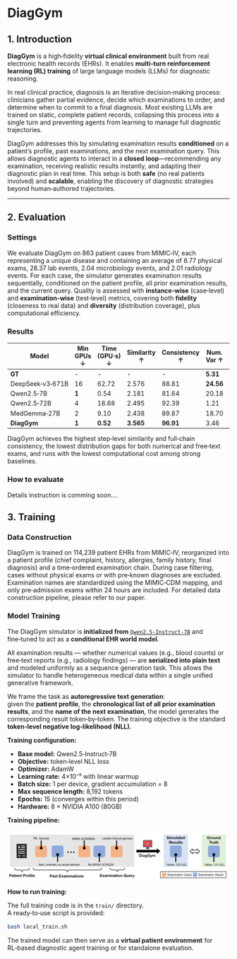 # DiagGym

## 1. Introduction

**DiagGym** is a high‑fidelity **virtual clinical environment** built from real electronic health records (EHRs). It enables **multi‑turn reinforcement learning (RL) training** of large language models (LLMs) for diagnostic reasoning.

In real clinical practice, diagnosis is an iterative decision‑making process: clinicians gather partial evidence, decide which examinations to order, and determine when to commit to a final diagnosis. Most existing LLMs are trained on static, complete patient records, collapsing this process into a single turn and preventing agents from learning to manage full diagnostic trajectories.

DiagGym addresses this by simulating examination results **conditioned** on a patient’s profile, past examinations, and the next examination query. This allows diagnostic agents to interact in a **closed loop**—recommending any examination, receiving realistic results instantly, and adapting their diagnostic plan in real time. This setup is both **safe** (no real patients involved) and **scalable**, enabling the discovery of diagnostic strategies beyond human‑authored trajectories.

---

## 2. Evaluation

### Settings
We evaluate DiagGym on 863 patient cases from MIMIC‑IV, each representing a unique disease and containing an average of 8.77 physical exams, 28.37 lab events, 2.04 microbiology events, and 2.01 radiology events. For each case, the simulator generates examination results sequentially, conditioned on the patient profile, all prior examination results, and the current query. Quality is assessed with **instance‑wise** (case‑level) and **examination‑wise** (test‑level) metrics, covering both **fidelity** (closeness to real data) and **diversity** (distribution coverage), plus computational efficiency.


### Results

| Model              | Min GPUs ↓ | Time (GPU·s) ↓ | Similarity ↑ | Consistency ↑ | Num. Var ↑ | Num. WDist ↓ | LPIPS ↑ | FID ↓ |
|--------------------|------------|----------------|--------------|---------------|------------|--------------|---------|-------|
| **GT**             | -          | -              | -            | -             | **5.31**   | -            | **0.427** | -     |
| DeepSeek‑v3‑671B   | 16         | 62.72          | 2.576        | 88.81         | **24.56**  | 1.336        | 0.237   | 4.158 |
| Qwen2.5‑7B         | **1**      | 0.54           | 2.181        | 81.64         | 20.18      | 9.680        | 0.256   | 4.800 |
| Qwen2.5‑72B        | 4          | 18.68          | 2.495        | 92.39         | 1.21       | 1.839        | 0.183   | 4.901 |
| MedGemma‑27B       | 2          | 9.10           | 2.438        | 89.87         | 18.70      | 16.936       | 0.341   | 4.158 |
| **DiagGym**        | **1**      | **0.52**       | **3.565**    | **96.91**     | 3.46       | **0.128**    | 0.378   | **0.747** |

DiagGym achieves the highest step‑level similarity and full‑chain consistency, the lowest distribution gaps for both numerical and free‑text exams, and runs with the lowest computational cost among strong baselines.

### How to evaluate
Details instruction is comming soon....


## 3. Training
### Data Construction
DiagGym is trained on 114,239 patient EHRs from MIMIC‑IV, reorganized into a patient profile (chief complaint, history, allergies, family history, final diagnosis) and a time‑ordered examination chain. During case filtering, cases without physical exams or with pre‑known diagnoses are excluded. Examination names are standardized using the MIMIC‑CDM mapping, and only pre‑admission exams within 24 hours are included. For detailed data construction pipeline, please refer to our paper.

### Model Training
The DiagGym simulator is **initialized from** [`Qwen2.5-Instruct-7B`](https://huggingface.co/Qwen/Qwen2.5-7B-Instruct) and fine‑tuned to act as a **conditional EHR world model**.

All examination results — whether numerical values (e.g., blood counts) or free‑text reports (e.g., radiology findings) — are **serialized into plain text** and modeled uniformly as a sequence generation task. This allows the simulator to handle heterogeneous medical data within a single unified generative framework.

We frame the task as **autoregressive text generation**:  
given the **patient profile**, the **chronological list of all prior examination results**, and the **name of the next examination**, the model generates the corresponding result token‑by‑token. The training objective is the standard **token‑level negative log‑likelihood (NLL)**.


**Training configuration:**
- **Base model:** Qwen2.5‑Instruct‑7B
- **Objective:** token‑level NLL loss
- **Optimizer:** AdamW
- **Learning rate:** 4×10⁻⁵ with linear warmup
- **Batch size:** 1 per device, gradient accumulation = 8
- **Max sequence length:** 8,192 tokens
- **Epochs:** 15 (converges within this period)
- **Hardware:** 8 × NVIDIA A100 (80GB)

**Training pipeline:**

<img src="../assets/DiagGym_training.png"/>


**How to run training:**

The full training code is in the `train/` directory.  
A ready‑to‑use script is provided:

```bash
bash local_train.sh
```

The trained model can then serve as a **virtual patient environment** for RL‑based diagnostic agent training or for standalone evaluation.

